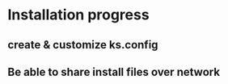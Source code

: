 # Installation progress

## create & customize ks.config

## Be able to share install files over network